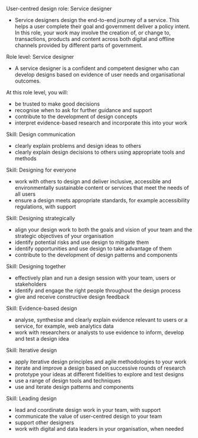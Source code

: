 User-centred design role: Service designer
- Service designers design the end-to-end journey of a service. This helps a user complete their goal and government deliver a policy intent. In this role, your work may involve the creation of, or change to, transactions, products and content across both digital and offline channels provided by different parts of government.

Role level: Service designer
- A service designer is a confident and competent designer who can develop designs based on evidence of user needs and organisational outcomes.

At this role level, you will:
- be trusted to make good decisions
- recognise when to ask for further guidance and support
- contribute to the development of design concepts
- interpret evidence-based research and incorporate this into your work

Skill: Design communication
- clearly explain problems and design ideas to others
- clearly explain design decisions to others using appropriate tools and methods

Skill: Designing for everyone
- work with others to design and deliver inclusive, accessible and  environmentally sustainable content or services that meet the needs of all users
- ensure a design meets appropriate standards, for example accessibility regulations, with support

Skill: Designing strategically
- align your design work to both the goals and vision of your team and the strategic objectives of your organisation
- identify potential risks and use design to mitigate them
- identify opportunities and use design to take advantage of them
- contribute to the development of design patterns and components

Skill: Designing together
- effectively plan and run a design session with your team, users or stakeholders
- identify and engage the right people throughout the design process
- give and receive constructive design feedback

Skill: Evidence-based design
- analyse, synthesise and clearly explain evidence relevant to users or a service, for example, web analytics data
- work with researchers or analysts to use evidence to inform, develop and test a design idea

Skill: Iterative design
- apply iterative design principles and agile methodologies to your work
- iterate and improve a design based on successive rounds of research
- prototype your ideas at different fidelities to explore and test designs
- use a range of design tools and techniques
- use and iterate design patterns and components

Skill: Leading design
- lead and coordinate design work in your team, with support
- communicate the value of user-centred design to your team
- support other designers
- work with digital and data leaders in your organisation, when needed
